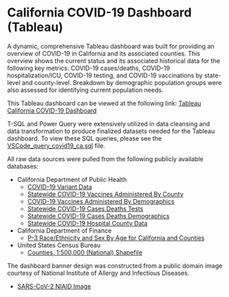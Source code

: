 # California COVID-19 Dashboard (Tableau)

A dynamic, comprehensive Tableau dashboard was built for providing an overview of COVID-19 in California and its associated counties.  This overview shows the current status and its associated historical data for the following key metrics: COVID-19 cases/deaths, COVID-19 hospitalization/ICU, COVID-19 testing, and COVID-19 vaccinations by state-level and county-level.  Breakdown by demographic population groups were also assessed for identifying current population needs.

This Tableau dashboard can be viewed at the following link: [Tableau California COVID-19 Dashboard](https://public.tableau.com/app/profile/sarah.upham/viz/CaliforniaCOVID-19Dashboard_16872403609220/CaliforniaCOVID-19DashboardCasesandDeaths)

T-SQL and Power Query were extensively utilized in data cleansing and data transformation to produce finalized datasets needed for the Tableau dashboard.  To view these SQL queries, please see the [VSCode_query_covid19_ca.sql](https://github.com/Myrkvior/California_COVID-19_Dashboard/blob/main/VSCode_query_covid19_ca.sql) file.

All raw data sources were pulled from the following publicly available databases:

* California Department of Public Health
  * [COVID-19 Variant Data](https://data.chhs.ca.gov/dataset/covid-19-variant-data)
  * [Statewide COVID-19 Vaccines Administered By County](https://data.chhs.ca.gov/dataset/vaccine-progress-dashboard)
  * [COVID-19 Vaccines Administered By Demographics](https://data.chhs.ca.gov/dataset/vaccine-progress-dashboard)
  * [Statewide COVID-19 Cases Deaths Tests](https://data.chhs.ca.gov/dataset/covid-19-time-series-metrics-by-county-and-state)
  * [Statewide COVID-19 Cases Deaths Demographics](https://data.chhs.ca.gov/dataset/covid-19-time-series-metrics-by-county-and-state)
  * [Statewide COVID-19 Hospital County Data](https://data.ca.gov/dataset/covid-19-hospital-data1)
* California Department of Finance
  * [P-3 Race/Ethnicity and Sex By Age for California and Counties](https://dof.ca.gov/forecasting/demographics/projections/)
* United States Census Bureau
  * [Counties, 1:500,000 (National) Shapefile](https://www.census.gov/geographies/mapping-files/time-series/geo/cartographic-boundary.2020.html)
 
The dashboard banner design was constructed from a public domain image courtesy of National Institute of Allergy and Infectious Diseases.
  * [SARS-CoV-2 NIAID Image](https://www.flickr.com/photos/niaid/50022374313/in/album-72157712914621487/)
